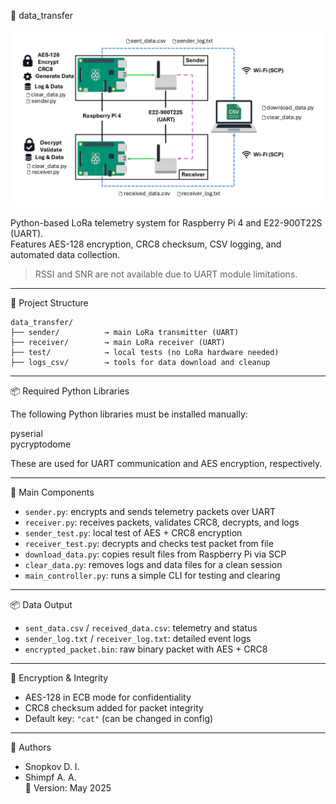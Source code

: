 📡 data_transfer

<p align="center">
  <img src="docs/img/General scheme.png" alt="LoRa telemetry system diagram" width="600">
</p>

Python-based LoRa telemetry system for Raspberry Pi 4 and E22-900T22S (UART).  
Features AES-128 encryption, CRC8 checksum, CSV logging, and automated data collection.

> RSSI and SNR are not available due to UART module limitations.

---

📁 Project Structure

```
data_transfer/
├── sender/          → main LoRa transmitter (UART)
├── receiver/        → main LoRa receiver (UART)
├── test/            → local tests (no LoRa hardware needed)
├── logs_csv/        → tools for data download and cleanup
```

---

📦 Required Python Libraries

The following Python libraries must be installed manually:

pyserial  
pycryptodome

These are used for UART communication and AES encryption, respectively.


---

🔧 Main Components

- `sender.py`: encrypts and sends telemetry packets over UART
- `receiver.py`: receives packets, validates CRC8, decrypts, and logs
- `sender_test.py`: local test of AES + CRC8 encryption
- `receiver_test.py`: decrypts and checks test packet from file
- `download_data.py`: copies result files from Raspberry Pi via SCP
- `clear_data.py`: removes logs and data files for a clean session
- `main_controller.py`: runs a simple CLI for testing and clearing

---

📦 Data Output

- `sent_data.csv` / `received_data.csv`: telemetry and status
- `sender_log.txt` / `receiver_log.txt`: detailed event logs
- `encrypted_packet.bin`: raw binary packet with AES + CRC8

---

🔐 Encryption & Integrity

- AES-128 in ECB mode for confidentiality
- CRC8 checksum added for packet integrity
- Default key: `"cat"` (can be changed in config)

---

👥 Authors

- Snopkov D. I.  
- Shimpf A. A.  
📅 Version: May 2025


